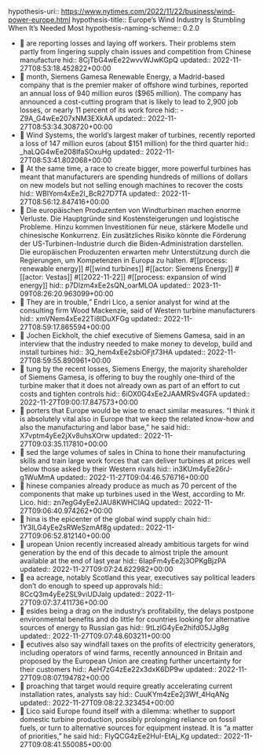hypothesis-uri:: https://www.nytimes.com/2022/11/22/business/wind-power-europe.html
hypothesis-title:: Europe’s Wind Industry Is Stumbling When It’s Needed Most
hypothesis-naming-scheme:: 0.2.0

- 📌 are reporting losses and laying off workers. Their problems stem partly from lingering supply chain issues and competition from Chinese manufacture
  hid:: 8CjTbG4wEe22wvvWJwKGpQ
  updated:: 2022-11-27T08:53:18.452822+00:00
- 📌  month, Siemens Gamesa Renewable Energy, a Madrid-based company that is the premier maker of offshore wind turbines, reported an annual loss of 940 million euros ($965 million). The company has announced a cost-cutting program that is likely to lead to 2,900 job losses, or nearly 11 percent of its work force
  hid:: -Z9A_G4wEe207xNM3EXkAA
  updated:: 2022-11-27T08:53:34.308720+00:00
- 📌 Wind Systems, the world’s largest maker of turbines, recently reported a loss of 147 million euros (about $151 million) for the third quarter
  hid:: _haLQG4wEe208IfaSOxuHg
  updated:: 2022-11-27T08:53:41.802068+00:00
- 📌 At the same time, a race to create bigger, more powerful turbines has meant that manufacturers are spending hundreds of millions of dollars on new models but not selling enough machines to recover the costs
  hid:: WBlYom4xEe2I_BcR27D7TA
  updated:: 2022-11-27T08:56:12.847416+00:00
- 📝 Die europäischen Produzenten von Windturbinen machen enorme Verluste. Die Hauptgründe sind Kostensteigerungen und logistische Probleme. Hinzu kommen Investitionen für neue, stärkere Modelle und chinesische Konkurrenz. Ein zusätzliches Risiko könnte die Förderung der US-Turbinen-Industrie durch die Biden-Administration darstellen. Die europäischen Produzenten erwarten mehr Unterstützung durch die Regierungen, um Kompetenzen in Europa zu halten. #[[process: renewable energy]] #[[wind turbines]] #[[actor: Siemens Energy]] #[[actor: Vestas]] #[[2022-11-22]] #[[process: expansion of wind energy]]
  hid:: p7Dlzm4xEe2sQN_oarMLOA
  updated:: 2023-11-09T08:26:20.963099+00:00
- 📌 They are in trouble,” Endri Lico, a senior analyst for wind at the consulting firm Wood Mackenzie, said of Western turbine manufacturers
  hid:: xmVNem4xEe22Ti8IDuXFGg
  updated:: 2022-11-27T08:59:17.865594+00:00
- 📌 Jochen Eickholt, the chief executive of Siemens Gamesa, said in an interview that the industry needed to make money to develop, build and install turbines
  hid:: 3Q_hem4xEe2sbiOFjt73HA
  updated:: 2022-11-27T08:59:55.890961+00:00
- 📌 tung by the recent losses, Siemens Energy, the majority shareholder of Siemens Gamesa, is offering to buy the roughly one-third of the turbine maker that it does not already own as part of an effort to cut costs and tighten controls
  hid:: 6iOX0G4xEe2JAAMRSv4GFA
  updated:: 2022-11-27T09:00:17.847573+00:00
- 📌 porters that Europe would be wise to enact similar measures. “I think it is absolutely vital also in Europe that we keep the related know-how and also the manufacturing and labor base,” he said
  hid:: X7vptm4yEe2jXv8uhsXOrw
  updated:: 2022-11-27T09:03:35.117810+00:00
- 📌 sed the large volumes of sales in China to hone their manufacturing skills and train large work forces that can deliver turbines at prices well below those asked by their Western rivals
  hid:: in3KUm4yEe26rJ-g1WuMmA
  updated:: 2022-11-27T09:04:46.576716+00:00
- 📌 hinese companies already produce as much as 70 percent of the components that make up turbines used in the West, according to Mr. Lico.
  hid:: zn7egG4yEe2JAU8KWHCIAQ
  updated:: 2022-11-27T09:06:40.974262+00:00
- 📌 hina is the epicenter of the global wind supply chain
  hid:: 1Y3lLG4yEe2sRWeSzmAf8g
  updated:: 2022-11-27T09:06:52.812140+00:00
- 📌 uropean Union recently increased already ambitious targets for wind generation by the end of this decade to almost triple the amount available at the end of last year
  hid:: 6IapFm4yEe2j3OPKgBjzPA
  updated:: 2022-11-27T09:07:24.622982+00:00
- 📌 ea acreage, notably Scotland this year, executives say political leaders don’t do enough to speed up approvals
  hid:: 8CcQ3m4yEe2SL9viUDJaIg
  updated:: 2022-11-27T09:07:37.411736+00:00
- 📌 esides being a drag on the industry’s profitability, the delays postpone environmental benefits and do little for countries looking for alternative sources of energy to Russian gas
  hid:: 9tLzlG4yEe2hifd05JJg8g
  updated:: 2022-11-27T09:07:48.603211+00:00
- 📌 ecutives also say windfall taxes on the profits of electricity generators, including operators of wind farms, recently announced in Britain and proposed by the European Union are creating further uncertainty for their customers
  hid:: AeH7zG4zEe22x3dxK6DP9w
  updated:: 2022-11-27T09:08:07.194782+00:00
- 📌 proaching that target would require greatly accelerating current installation rates, analysts say
  hid:: CuuKYm4zEe2j3Wf_4HqANg
  updated:: 2022-11-27T09:08:22.323454+00:00
- 📌  Lico said Europe found itself with a dilemma: whether to support domestic turbine production, possibly prolonging reliance on fossil fuels, or turn to alternative sources for equipment instead. It is “a matter of priorities,” he said
  hid:: FlyQCG4zEe2HuI-EtAj_Kg
  updated:: 2022-11-27T09:08:41.550085+00:00